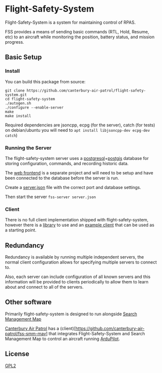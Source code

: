 # Flight-Safety-System

Flight-Safety-System is a system for maintaining control of RPAS. 

FSS provides a means of sending basic commands (RTL, Hold, Resume, etc) to an aircraft while monitoring the position, battery status, and mission progress.

## Basic Setup
### Install
You can build this package from source:
```
git clone https://github.com/canterbury-air-patrol/flight-safety-system.git
cd flight-safety-system
./autogen.sh
./configure --enable-server
make
make install
```
Required dependencies are jsoncpp, ecpg (for the server), catch (for tests) on debian/ubuntu you will need to `apt install libjsoncpp-dev ecpg-dev catch`)

### Running the Server
The flight-safety-system server uses a [postgresql](https://www.postgresql.org/)+[postgis](https://postgis.net/) database for storing configuration, commands, and recording historic data.
 
The [web frontend](https://github.com/canterbury-air-patrol/flight-safety-system-web/) is a separate project and will need to be setup and have been connected to the database before the server is run.

Create a [server.json](examples/server.json) file with the correct port and database settings.

Then start the server `fss-server server.json`

### Client
There is no full client implementation shipped with flight-safety-system, however there is a [library](src/fss-client.hpp) to use and an [example client](examples/fake_client.cpp) that can be used as a starting point.

## Redundancy
Redundancy is available by running multiple independent servers, the normal client configuration allows for specifying multiple servers to connect to. 

Also, each server can include configuration of all known servers and this information will be provided to clients periodically to allow them to learn about and connect to all of the servers.

## Other software
Primarily flight-safety-system is designed to run alongside [Search Management Map](https://github.com/canterbury-air-patrol/search-management-map/)

[Canterbury Air Patrol](http://www.canterburyairpatrol.org) has a (client)[https://github.com/canterbury-air-patrol/fss-smm-mav] that integrates Flight-Safety-System and Search Management Map to control an aircraft running [ArduPilot](https://www.ardupilot.org).

## License
[GPL2](LICENSE.md)